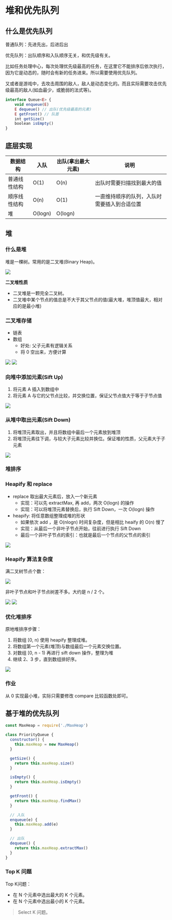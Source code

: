 # 堆和优先队列

## 什么是优先队列

普通队列：先进先出，后进后出

优先队列：出队顺序和入队顺序无关，和优先级有关。

比如任务处理中心，每次处理优先级最高的任务，在这里它不能排序后依次执行，因为它是动态的，随时会有新的任务进来。所以需要使用优先队列。

又或者是游戏中，去攻击周围的敌人，敌人是动态变化的。而且实际需要攻击优先级最高的敌人(如血最少，或脆弱的法式等)。

```ts
interface Queue<E> {
    void enqueue(E)
    E dequeue() // 出队(优先级最高的元素)
    E getFront() // 队首
    int getSize()
    boolean isEmpty()
}
```

## 底层实现

| 数据结构     | 入队    | 出队(拿出最大元素) | 说明                                         |
| ------------ | ------- | ------------------ | -------------------------------------------- |
| 普通线性结构 | O(1)    | O(n)               | 出队时需要扫描找到最大的值                   |
| 顺序线性结构 | O(n)    | O(1)               | 一直维持顺序的队列，入队时需要插入到合适位置 |
| 堆           | O(logn) | O(logn)            |                                              |

## 堆

### 什么是堆

堆是一棵树。常用的是二叉堆(Binary Heap)。

![](imgs/2022-07-07-21-56-43.png)

**二叉堆性质**

- 二叉堆是一颗完全二叉树。
- 二叉堆中某个节点的值总是不大于其父节点的值(最大堆，堆顶值最大，相对应的是最小堆)

### 二叉堆存储

- 链表
- 数组
  - 好处: 父子元素有逻辑关系
  - 将 0 空出来，方便计算

![](imgs/2022-07-07-21-58-49.png)
![](imgs/2022-07-07-21-59-57.png)

### 向堆中添加元素(Sift Up)

1. 将元素 A 插入到数组中
2. 将元素 A 与它的父节点比较，并交换位置，保证父节点值大于等于子节点值

![](imgs/2022-07-07-22-14-56.png)

### 从堆中取出元素(Sift Down)

1. 将堆顶元素取出，并且将数组中最后一个元素放到堆顶
2. 将堆顶元素往下调，与较大子元素比较并换位。保证堆的性质，父元素大于子元素

![](imgs/2022-07-07-22-26-00.png)

### 堆排序

### Heapify  和 replace

- replace 取出最大元素后，放入一个新元素
  - 实现：可以先 extractMax, 再 add，两次 O(logn) 的操作
  - 实现：可以将堆顶元素替换后，执行 Sift Down，一次 O(logn) 操作
- heapify: 将任意数组整理成堆的形状
  - 如果依次 add ，是 O(nlogn) 时间复杂度，但是相比 heaify 的 O(n) 慢了
  - 实现：从最后一个非叶子节点开始，往前进行执行 Sift Down
  - 最后一个非叶子节点的索引：也就是最后一个节点的父节点的索引

![](imgs/2022-07-07-23-30-31.png)

### Heapify 算法复杂度

满二叉树节点个数：

![](imgs/2022-07-07-23-37-28.png)

非叶子节点和叶子节点树差不多。大约是 n / 2 个。

![](imgs/2022-07-07-23-40-12.png)
![](imgs/2022-07-07-23-43-06.png)

### 优化堆排序

原地堆排序步骤：

1. 将数组 [0, n) 使用 heapify 整理成堆。
2. 将数组第一个元素(堆顶)与数组最后一个元素交换位置。
3. 对数组 [0, n - 1) 再进行 sift down 操作，整理为堆
4. 继续 2、3 步，直到数组排好序。

![](imgs/2022-07-14-22-52-33.png)

### 作业

从 0 实现最小堆，实际只需要修改 compare 比较函数处即可。

## 基于堆的优先队列

```js
const MaxHeap = require('./MaxHeap')

class PriorityQueue {
  constructor() {
    this.maxHeap = new MaxHeap()
  }

  getSize() {
    return this.maxHeap.size()
  }

  isEmpty() {
    return this.maxHeap.isEmpty()
  }

  getFront() {
    return this.maxHeap.findMax()
  }

  // 入队
  enqueue(e) {
    this.maxHeap.add(e)
  }

  // 出队
  dequeue() {
    return this.maxHeap.extractMax()
  }
}
```

### Top K 问题

Top K问题：

- 在 N 个元素中选出最大的 K 个元素。
- 在 N 个元素中选出最小的 K 个元素。

> Select K 问题。
